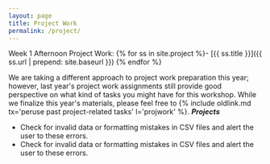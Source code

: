 ```yaml
---
layout: page
title: Project Work
permalink: /project/
---
```

Week 1 Afternoon Project Work:
{% for ss in site.project %}- [{{ ss.title }}]({{ ss.url | prepend: site.baseurl }})
{% endfor %}

We are taking a different approach to project work preparation this year; however, last year's project work assignments still provide good perspective on what kind of tasks you might have for this workshop.  While we finalize this year's materials, please feel free to {% include oldlink.md tx='peruse past project-related tasks' l='projwork' %}.
***Projects***

*	Check for invalid data or formatting mistakes in CSV files and alert the user to these errors.
*	Check for invalid data or formatting mistakes in CSV files and alert the user to these errors.
